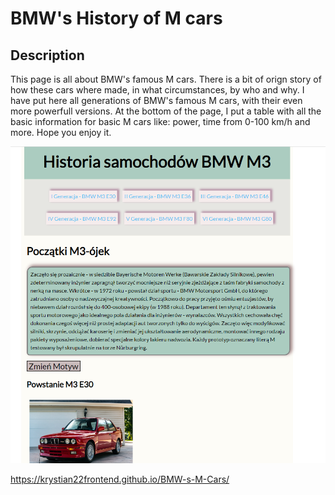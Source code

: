 # BMW's History of M cars

## Description
This page is all about BMW's famous M cars. There is a bit of orign story of how these cars where made,  in what circumstances, by who and why.
I have put here all generations of BMW's famous M cars, with their even more powerfull versions. At the bottom of the page, I put a table with all the basic information for basic M cars like: power, time from 0-100 km/h and more. Hope you enjoy it.

![PageSS](https://github.com/Krystian22FrontEnd/BMW-s-M-Cars/blob/master/images/page.png?raw=true)

https://krystian22frontend.github.io/BMW-s-M-Cars/

